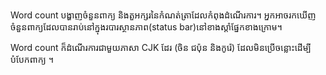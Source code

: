 Word count បង្ហាញចំនួនពាក្យ និងតួអក្សរនៃកំណត់ត្រាដែលកំពុងដំណើរការ។ អ្នក​អាច​រក​ឃើញ​ចំនួន​ពាក្យ​ដែលបានរាប់នៅ​ក្នុង​របារ​ស្ថានភាព(status bar)នៅ​ខាង​ស្ដាំ​ផ្នែកខាងក្រោម។

Word count ក៏ដំណើរការជាមួយភាសា CJK ដែរ (ចិន ជប៉ុន និងកូរ៉េ) ដែលមិនប្រើចន្លោះដើម្បីបំបែកពាក្យ ។
